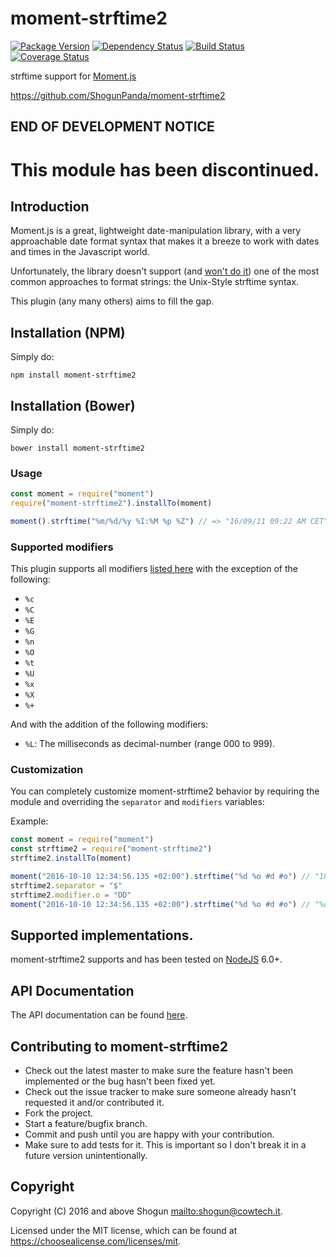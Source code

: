 # moment-strftime2

[![Package Version](https://img.shields.io/npm/v/moment-strftime2.svg)](https://npmjs.com/package/moment-strftime2)
[![Dependency Status](https://img.shields.io/gemnasium/ShogunPanda/moment-strftime2.svg)](https://gemnasium.com/ShogunPanda/moment-strftime2)
[![Build Status](https://img.shields.io/travis/ShogunPanda/moment-strftime2.svg)](http://travis-ci.org/ShogunPanda/moment-strftime2)
[![Coverage Status](https://img.shields.io/coveralls/github/ShogunPanda/moment-strftime2.svg)](https://coveralls.io/github/ShogunPanda/moment-strftime2)

strftime support for [Moment.js](http://momentjs.com/)

https://github.com/ShogunPanda/moment-strftime2

## END OF DEVELOPMENT NOTICE

# This module has been discontinued.

## Introduction

Moment.js is a great, lightweight date-manipulation library, with a very approachable date format syntax that makes it a breeze to work with dates and times in the Javascript world.

Unfortunately, the library doesn't support (and [won't do it](https://github.com/moment/moment/issues/49)) one of the most common approaches to format strings: the Unix-Style strftime syntax.

This plugin (any many others) aims to fill the gap.

## Installation (NPM)

Simply do:

```
npm install moment-strftime2
```

## Installation (Bower)

Simply do:

```
bower install moment-strftime2
```

### Usage

```javascript
const moment = require("moment")
require("moment-strftime2").installTo(moment)

moment().strftime("%m/%d/%y %I:%M %p %Z") // => "16/09/11 09:22 AM CET"
```

### Supported modifiers

This plugin supports all modifiers [listed here](http://man7.org/linux/man-pages/man3/strftime.3.html) with the exception of the following:

- `%c`
- `%C`
- `%E`
- `%G`
- `%n`
- `%O`
- `%t`
- `%U`
- `%x`
- `%X`
- `%+`

And with the addition of the following modifiers:

- `%L`: The milliseconds as decimal-number (range 000 to 999).

### Customization

You can completely customize moment-strftime2 behavior by requiring the module and overriding the `separator` and `modifiers` variables:

Example:

```javascript
const moment = require("moment")
const strftime2 = require("moment-strftime2")
strftime2.installTo(moment)

moment("2016-10-10 12:34:56.135 +02:00").strftime("%d %o #d #o") // "10 %o #d #o"
strftime2.separator = "$"
strftime2.modifier.o = "DD"
moment("2016-10-10 12:34:56.135 +02:00").strftime("%d %o #d #o") // "%d %o 10 10"
```

## Supported implementations.

moment-strftime2 supports and has been tested on [NodeJS](http://nodejs.org) 6.0+.

## API Documentation

The API documentation can be found [here](https://shogunpanda.github.io/moment-strftime2).

## Contributing to moment-strftime2

- Check out the latest master to make sure the feature hasn't been implemented or the bug hasn't been fixed yet.
- Check out the issue tracker to make sure someone already hasn't requested it and/or contributed it.
- Fork the project.
- Start a feature/bugfix branch.
- Commit and push until you are happy with your contribution.
- Make sure to add tests for it. This is important so I don't break it in a future version unintentionally.

## Copyright

Copyright (C) 2016 and above Shogun <mailto:shogun@cowtech.it>.

Licensed under the MIT license, which can be found at https://choosealicense.com/licenses/mit.
